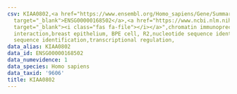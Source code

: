 ```yaml
---
csv: KIAA0802,<a href="https://www.ensembl.org/Homo_sapiens/Gene/Summary?db=core;g=ENSG00000168502"
  target="_blank">ENSG00000168502</a>,<a href="https://www.ncbi.nlm.nih.gov/pubmed/22863008"
  target="_blank"><i class="fas fa-file"></i></a>",chromatin immunoprecipitation assay,direct
  interaction,breast epithelium, BPE cell, R2,nucleotide sequence identification,nucleotide
  sequence identification,transcriptional regulation,
data_alias: KIAA0802
data_id: ENSG00000168502
data_numevidence: 1
data_species: Homo sapiens
data_taxid: '9606'
title: KIAA0802
---
```

